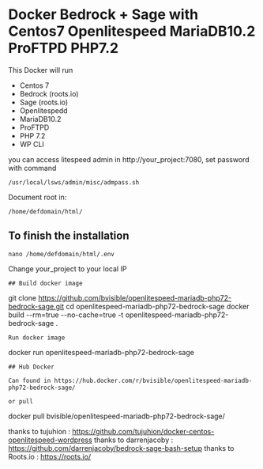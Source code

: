 # Docker Bedrock + Sage with Centos7 Openlitespeed MariaDB10.2 ProFTPD PHP7.2

This Docker will run

- Centos 7
- Bedrock (roots.io)
- Sage (roots.io)
- Openlitespedd
- MariaDB10.2
- ProFTPD
- PHP 7.2
- WP CLI

you can access litespeed admin in http://your_project:7080, set password with command

```/usr/local/lsws/admin/misc/admpass.sh```

Document root in:
```
/home/defdomain/html/
```
## To finish the installation
```
nano /home/defdomain/html/.env
```
Change your_project to your local IP
```
## Build docker image
```
git clone https://github.com/bvisible/openlitespeed-mariadb-php72-bedrock-sage.git
cd openlitespeed-mariadb-php72-bedrock-sage
docker build --rm=true --no-cache=true -t openlitespeed-mariadb-php72-bedrock-sage .
```
Run docker image
```
docker run openlitespeed-mariadb-php72-bedrock-sage
```
## Hub Docker

Can found in https://hub.docker.com/r/bvisible/openlitespeed-mariadb-php72-bedrock-sage/

or pull
```
docker pull bvisible/openlitespeed-mariadb-php72-bedrock-sage/

thanks to tujuhion : https://github.com/tujuhion/docker-centos-openlitespeed-wordpress
thanks to darrenjacoby : https://github.com/darrenjacoby/bedrock-sage-bash-setup
thanks to Roots.io : https://roots.io/
